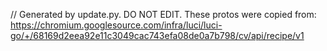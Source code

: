 // Generated by update.py. DO NOT EDIT.
These protos were copied from:
https://chromium.googlesource.com/infra/luci/luci-go/+/68169d2eea92e11c3049cac743efa08de0a7b798/cv/api/recipe/v1
